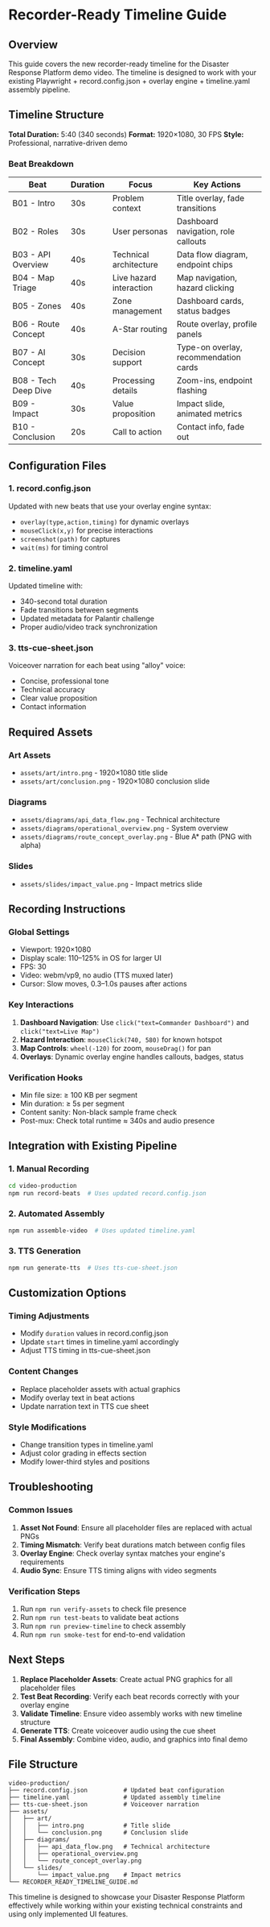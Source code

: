 # Recorder-Ready Timeline Guide

## Overview

This guide covers the new recorder-ready timeline for the Disaster Response Platform demo video. The timeline is designed to work with your existing Playwright + record.config.json + overlay engine + timeline.yaml assembly pipeline.

## Timeline Structure

**Total Duration:** 5:40 (340 seconds)
**Format:** 1920×1080, 30 FPS
**Style:** Professional, narrative-driven demo

### Beat Breakdown

| Beat | Duration | Focus | Key Actions |
|------|----------|-------|-------------|
| B01 - Intro | 30s | Problem context | Title overlay, fade transitions |
| B02 - Roles | 30s | User personas | Dashboard navigation, role callouts |
| B03 - API Overview | 40s | Technical architecture | Data flow diagram, endpoint chips |
| B04 - Map Triage | 40s | Live hazard interaction | Map navigation, hazard clicking |
| B05 - Zones | 40s | Zone management | Dashboard cards, status badges |
| B06 - Route Concept | 40s | A-Star routing | Route overlay, profile panels |
| B07 - AI Concept | 30s | Decision support | Type-on overlay, recommendation cards |
| B08 - Tech Deep Dive | 40s | Processing details | Zoom-ins, endpoint flashing |
| B09 - Impact | 30s | Value proposition | Impact slide, animated metrics |
| B10 - Conclusion | 20s | Call to action | Contact info, fade out |

## Configuration Files

### 1. record.config.json
Updated with new beats that use your overlay engine syntax:
- `overlay(type,action,timing)` for dynamic overlays
- `mouseClick(x,y)` for precise interactions
- `screenshot(path)` for captures
- `wait(ms)` for timing control

### 2. timeline.yaml
Updated timeline with:
- 340-second total duration
- Fade transitions between segments
- Updated metadata for Palantir challenge
- Proper audio/video track synchronization

### 3. tts-cue-sheet.json
Voiceover narration for each beat using "alloy" voice:
- Concise, professional tone
- Technical accuracy
- Clear value proposition
- Contact information

## Required Assets

### Art Assets
- `assets/art/intro.png` - 1920×1080 title slide
- `assets/art/conclusion.png` - 1920×1080 conclusion slide

### Diagrams
- `assets/diagrams/api_data_flow.png` - Technical architecture
- `assets/diagrams/operational_overview.png` - System overview
- `assets/diagrams/route_concept_overlay.png` - Blue A* path (PNG with alpha)

### Slides
- `assets/slides/impact_value.png` - Impact metrics slide

## Recording Instructions

### Global Settings
- Viewport: 1920×1080
- Display scale: 110–125% in OS for larger UI
- FPS: 30
- Video: webm/vp9, no audio (TTS muxed later)
- Cursor: Slow moves, 0.3–1.0s pauses after actions

### Key Interactions
1. **Dashboard Navigation**: Use `click("text=Commander Dashboard")` and `click("text=Live Map")`
2. **Hazard Interaction**: `mouseClick(740, 580)` for known hotspot
3. **Map Controls**: `wheel(-120)` for zoom, `mouseDrag()` for pan
4. **Overlays**: Dynamic overlay engine handles callouts, badges, status

### Verification Hooks
- Min file size: ≥ 100 KB per segment
- Min duration: ≥ 5s per segment
- Content sanity: Non-black sample frame check
- Post-mux: Check total runtime ≈ 340s and audio presence

## Integration with Existing Pipeline

### 1. Manual Recording
```bash
cd video-production
npm run record-beats  # Uses updated record.config.json
```

### 2. Automated Assembly
```bash
npm run assemble-video  # Uses updated timeline.yaml
```

### 3. TTS Generation
```bash
npm run generate-tts  # Uses tts-cue-sheet.json
```

## Customization Options

### Timing Adjustments
- Modify `duration` values in record.config.json
- Update `start` times in timeline.yaml accordingly
- Adjust TTS timing in tts-cue-sheet.json

### Content Changes
- Replace placeholder assets with actual graphics
- Modify overlay text in beat actions
- Update narration text in TTS cue sheet

### Style Modifications
- Change transition types in timeline.yaml
- Adjust color grading in effects section
- Modify lower-third styles and positions

## Troubleshooting

### Common Issues
1. **Asset Not Found**: Ensure all placeholder files are replaced with actual PNGs
2. **Timing Mismatch**: Verify beat durations match between config files
3. **Overlay Engine**: Check overlay syntax matches your engine's requirements
4. **Audio Sync**: Ensure TTS timing aligns with video segments

### Verification Steps
1. Run `npm run verify-assets` to check file presence
2. Run `npm run test-beats` to validate beat actions
3. Run `npm run preview-timeline` to check assembly
4. Run `npm run smoke-test` for end-to-end validation

## Next Steps

1. **Replace Placeholder Assets**: Create actual PNG graphics for all placeholder files
2. **Test Beat Recording**: Verify each beat records correctly with your overlay engine
3. **Validate Timeline**: Ensure video assembly works with new timeline structure
4. **Generate TTS**: Create voiceover audio using the cue sheet
5. **Final Assembly**: Combine video, audio, and graphics into final demo

## File Structure

```
video-production/
├── record.config.json          # Updated beat configuration
├── timeline.yaml               # Updated assembly timeline
├── tts-cue-sheet.json          # Voiceover narration
├── assets/
│   ├── art/
│   │   ├── intro.png           # Title slide
│   │   └── conclusion.png      # Conclusion slide
│   ├── diagrams/
│   │   ├── api_data_flow.png   # Technical architecture
│   │   ├── operational_overview.png
│   │   └── route_concept_overlay.png
│   └── slides/
│       └── impact_value.png    # Impact metrics
└── RECORDER_READY_TIMELINE_GUIDE.md
```

This timeline is designed to showcase your Disaster Response Platform effectively while working within your existing technical constraints and using only implemented UI features.
